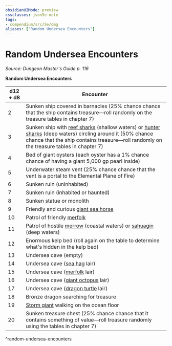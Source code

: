 ```yaml
---
obsidianUIMode: preview
cssclasses: json5e-note
tags:
- compendium/src/5e/dmg
aliases: ["Random Undersea Encounters"]
---
```

# Random Undersea Encounters
*Source: Dungeon Master's Guide p. 116* 

**Random Undersea Encounters**

| d12 + d8 | Encounter |
|----------|-----------|
| 2 | Sunken ship covered in barnacles (25% chance chance that the ship contains treasure—roll randomly on the treasure tables in chapter 7) |
| 3 | Sunken ship with [reef sharks](/3-Mechanics/CLI/bestiary/beast/reef-shark.md) (shallow waters) or [hunter sharks](/3-Mechanics/CLI/bestiary/beast/hunter-shark.md) (deep waters) circling around it (50% chance chance that the ship contains treasure—roll randomly on the treasure tables in chapter 7) |
| 4 | Bed of giant oysters (each oyster has a 1% chance chance of having a giant 5,000 gp pearl inside) |
| 5 | Underwater steam vent (25% chance chance that the vent is a portal to the Elemental Plane of Fire) |
| 6 | Sunken ruin (uninhabited) |
| 7 | Sunken ruin (inhabited or haunted) |
| 8 | Sunken statue or monolith |
| 9 | Friendly and curious [giant sea horse](/3-Mechanics/CLI/bestiary/beast/giant-sea-horse.md) |
| 10 | Patrol of friendly [merfolk](/3-Mechanics/CLI/bestiary/humanoid/merfolk.md) |
| 11 | Patrol of hostile [merrow](/3-Mechanics/CLI/bestiary/monstrosity/merrow.md) (coastal waters) or [sahuagin](/3-Mechanics/CLI/bestiary/humanoid/sahuagin.md) (deep waters) |
| 12 | Enormous kelp bed (roll again on the table to determine what's hidden in the kelp bed) |
| 13 | Undersea cave (empty) |
| 14 | Undersea cave ([sea hag](/3-Mechanics/CLI/bestiary/fey/sea-hag.md) lair) |
| 15 | Undersea cave ([merfolk](/3-Mechanics/CLI/bestiary/humanoid/merfolk.md) lair) |
| 16 | Undersea cave ([giant octopus](/3-Mechanics/CLI/bestiary/beast/giant-octopus.md) lair) |
| 17 | Undersea cave ([dragon turtle](/3-Mechanics/CLI/bestiary/dragon/dragon-turtle.md) lair) |
| 18 | Bronze dragon searching for treasure |
| 19 | [Storm giant](/3-Mechanics/CLI/bestiary/giant/storm-giant.md) walking on the ocean floor |
| 20 | Sunken treasure chest (25% chance chance that it contains something of value—roll treasure randomly using the tables in chapter 7) |
^random-undersea-encounters
